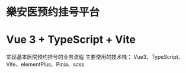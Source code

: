 # 樂安医预约挂号平台
# Vue 3 + TypeScript + Vite
实现基本医院预约挂号的业务流程
主要使用的技术栈：
Vue3、TypeScript、Vite、elementPlus、Pinia、scss
